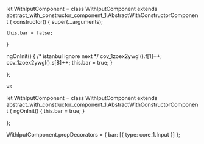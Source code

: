let WithIputComponent = class WithIputComponent extends abstract_with_constructor_component_1.AbstractWithConstructorComponent {
  constructor() {
    super(...arguments);

    this.bar = false;
  }

  ngOnInit() {
    /* istanbul ignore next */
    cov_1zoex2ywgl().f[1]++;
    cov_1zoex2ywgl().s[8]++;
    this.bar = true;
  }

};


vs

let WithIputComponent = class WithIputComponent extends abstract_with_constructor_component_1.AbstractWithConstructorComponent {
  ngOnInit() {
    this.bar = true;
  }

};

WithIputComponent.propDecorators = {
  bar: [{
    type: core_1.Input
  }]
};
